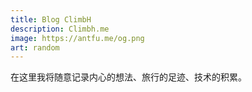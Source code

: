 ```yaml
---
title: Blog ClimbH
description: Climbh.me
image: https://antfu.me/og.png
art: random
---
```


在这里我将随意记录内心的想法、旅行的足迹、技术的积累。
